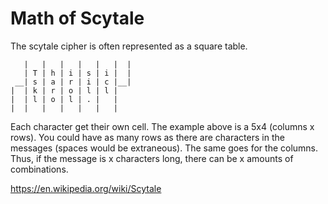 # Math of Scytale

The scytale cipher is often represented as a square table.

       |   |   |   |   |   |  |
       | T | h | i | s | i |  |
     __| s | a | r | i | c |__|
    |  | k | r | o | l | l |
    |  | l | o | l | . |   |
    |  |   |   |   |   |   |
    
   
Each character get their own cell. The example above is a 5x4 (columns x rows). 
You could have as many rows as there are characters in the messages (spaces would be extraneous).
The same goes for the columns. Thus, if the message is x characters long, there can be x amounts of combinations. 

https://en.wikipedia.org/wiki/Scytale
